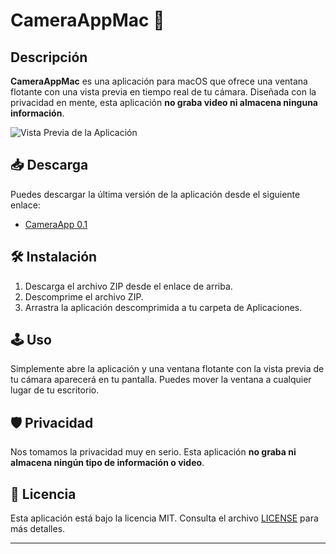 # CameraAppMac 📸

## Descripción

**CameraAppMac** es una aplicación para macOS que ofrece una ventana flotante con una vista previa en tiempo real de tu cámara. Diseñada con la privacidad en mente, esta aplicación **no graba video ni almacena ninguna información**.

![Vista Previa de la Aplicación](https://github.com/fsaldivar-dev/CameraAppMac/assets/16517868/82cb1e99-c96e-47e5-8fdb-cafcf2155333)

## 📥 Descarga

Puedes descargar la última versión de la aplicación desde el siguiente enlace:

- [CameraApp 0.1](https://github.com/fsaldivar-dev/CameraAppMac/raw/main/Release/CameraApp0.1.app.zip)

## 🛠️ Instalación

1. Descarga el archivo ZIP desde el enlace de arriba.
2. Descomprime el archivo ZIP.
3. Arrastra la aplicación descomprimida a tu carpeta de Aplicaciones.

## 🕹️ Uso

Simplemente abre la aplicación y una ventana flotante con la vista previa de tu cámara aparecerá en tu pantalla. Puedes mover la ventana a cualquier lugar de tu escritorio.

## 🛡️ Privacidad

Nos tomamos la privacidad muy en serio. Esta aplicación **no graba ni almacena ningún tipo de información o video**.

## 📝 Licencia

Esta aplicación está bajo la licencia MIT. Consulta el archivo [LICENSE](LICENSE) para más detalles.

---
